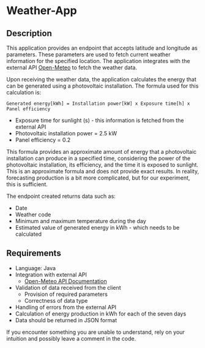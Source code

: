 # Weather-App

## Description
This application provides an endpoint that accepts latitude and longitude as parameters. These parameters are used to fetch current weather information for the specified location. The application integrates with the external API [Open-Meteo](https://open-meteo.com) to fetch the weather data.

Upon receiving the weather data, the application calculates the energy that can be generated using a photovoltaic installation. The formula used for this calculation is:

`Generated energy[kWh] = Installation power[kW] x Exposure time[h] x Panel efficiency`

- Exposure time for sunlight (s) - this information is fetched from the external API
- Photovoltaic installation power = 2.5 kW
- Panel efficiency = 0.2

This formula provides an approximate amount of energy that a photovoltaic installation can produce in a specified time, considering the power of the photovoltaic installation, its efficiency, and the time it is exposed to sunlight. This is an approximate formula and does not provide exact results. In reality, forecasting production is a bit more complicated, but for our experiment, this is sufficient.

The endpoint created returns data such as:
- Date
- Weather code
- Minimum and maximum temperature during the day
- Estimated value of generated energy in kWh - which needs to be calculated

## Requirements
- Language: Java 
- Integration with external API
    - [Open-Meteo API Documentation](https://open-meteo.com/en/docs)
- Validation of data received from the client
    - Provision of required parameters
    - Correctness of data type
- Handling of errors from the external API
- Calculation of energy production in kWh for each of the seven days
- Data should be returned in JSON format

If you encounter something you are unable to understand, rely on your intuition and possibly leave a comment in the code.